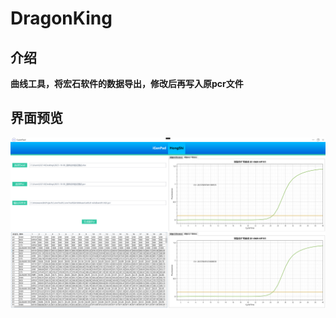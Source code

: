 # DragonKing

## 介绍

**曲线工具，将宏石软件的数据导出，修改后再写入原pcr文件**

## 界面预览

![anchor text](./Image/mainView.png "主界面")
